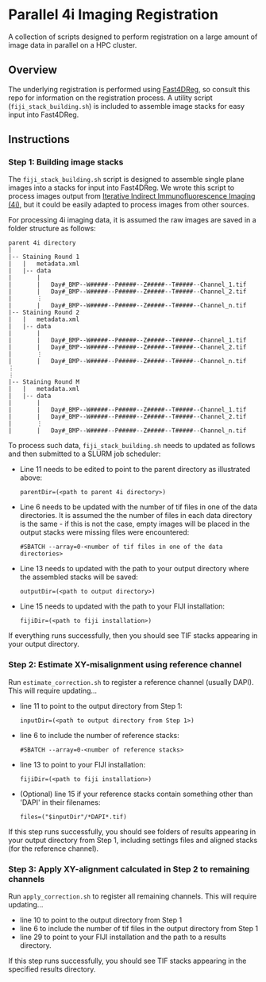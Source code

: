 # Parallel 4i Imaging Registration

A collection of scripts designed to perform registration on a large amount of image data in parallel on a HPC cluster.

## Overview

The underlying registration is performed using [Fast4DReg](https://github.com/guijacquemet/Fast4DReg), so consult this repo for information on the registration process. A utility script (`fiji_stack_building.sh`) is included to assemble image stacks for easy input into Fast4DReg.

## Instructions

### Step 1: Building image stacks

The `fiji_stack_building.sh` script is designed to assemble single plane images into a stacks for input into Fast4DReg. We wrote this script to process images output from [Iterative Indirect Immunofluorescence Imaging (4i)](https://doi.org/10.1126/science.aar7042), but it could be easily adapted to process images from other sources.

For processing 4i imaging data, it is assumed the raw images are saved in a folder structure as follows:
```
parent 4i directory
|
|-- Staining Round 1
|   |   metadata.xml
|   |-- data
|       |
|       |   Day#_BMP--W#####--P#####--Z#####--T#####--Channel_1.tif
|       |   Day#_BMP--W#####--P#####--Z#####--T#####--Channel_2.tif
|       ⋮
|       |   Day#_BMP--W#####--P#####--Z#####--T#####--Channel_n.tif
|-- Staining Round 2
|   |   metadata.xml
|   |-- data
|       |
|       |   Day#_BMP--W#####--P#####--Z#####--T#####--Channel_1.tif
|       |   Day#_BMP--W#####--P#####--Z#####--T#####--Channel_2.tif
|       ⋮
|       |   Day#_BMP--W#####--P#####--Z#####--T#####--Channel_n.tif
⋮
⋮
|-- Staining Round M
|   |   metadata.xml
|   |-- data
|       |
|       |   Day#_BMP--W#####--P#####--Z#####--T#####--Channel_1.tif
|       |   Day#_BMP--W#####--P#####--Z#####--T#####--Channel_2.tif
|       ⋮
|       |   Day#_BMP--W#####--P#####--Z#####--T#####--Channel_n.tif
```
To process such data, `fiji_stack_building.sh` needs to updated as follows and then submitted to a SLURM job scheduler:

* Line 11 needs to be edited to point to the parent directory as illustrated above:
  ```shell
  parentDir=(<path to parent 4i directory>)
  ```
* Line 6 needs to be updated with the number of tif files in one of the data directories. It is assumed the the number of files in each data directory is the same - if this is not the case, empty images will be placed in the output stacks were missing files were encountered:
  ```shell
  #SBATCH --array=0-<number of tif files in one of the data directories>
  ```
* Line 13 needs to updated with the path to your output directory where the assembled stacks will be saved:
  ```shell
  outputDir=(<path to output directory>)
  ```
* Line 15 needs to updated with the path to your FIJI installation:
  ```shell
  fijiDir=(<path to fiji installation>)
  ```
If everything runs successfully, then you should see TIF stacks appearing in your output directory.

### Step 2: Estimate XY-misalignment using reference channel

Run `estimate_correction.sh` to register a reference channel (usually DAPI). This will require updating...
* line 11 to point to the output directory from Step 1:
  ```shell
  inputDir=(<path to output directory from Step 1>)
  ```
* line 6 to include the number of reference stacks:
  ```shell
  #SBATCH --array=0-<number of reference stacks>
  ```
* line 13 to point to your FIJI installation:
  ```shell
  fijiDir=(<path to fiji installation>)
  ```
* (Optional) line 15 if your reference stacks contain something other than 'DAPI' in their filenames:
  ```shell
  files=("$inputDir"/*DAPI*.tif)
  ```

If this step runs successfully, you should see folders of results appearing in your output directory from Step 1, including settings files and aligned stacks (for the reference channel).

### Step 3: Apply XY-alignment calculated in Step 2 to remaining channels

Run `apply_correction.sh` to register all remaining channels. This will require updating...
* line 10 to point to the output directory from Step 1
* line 6 to include the number of tif files in the output directory from Step 1
* line 29 to point to your FIJI installation and the path to a results directory.

If this step runs successfully, you should see TIF stacks appearing in the specified results directory.
